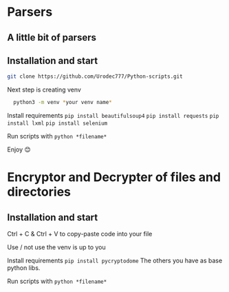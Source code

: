 
# Parsers
## A little bit of parsers

## Installation and start

```bash
git clone https://github.com/Urodec777/Python-scripts.git
```
Next step is creating venv
```bash
  python3 -m venv *your venv name*
```
Install requirements `pip install beautifulsoup4` `pip install requests` `pip install lxml` `pip install selenium`

Run scripts with `python *filename*`

Enjoy :blush:

# Encryptor and Decrypter of files and directories
## Installation and start

Ctrl + C & Ctrl + V to copy-paste code into your file

Use / not use the venv is up to you

Install requirements `pip install pycryptodome`
The others you have as base python libs.

Run scripts with `python *filename*`
 

